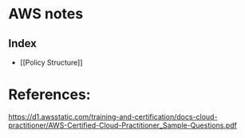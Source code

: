 # AWS notes
## Index
- [[Policy Structure]]

# References:
https://d1.awsstatic.com/training-and-certification/docs-cloud-practitioner/AWS-Certified-Cloud-Practitioner_Sample-Questions.pdf

